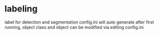 # labeling
label for detection and segmentation
config.ini will auto generate after first running, object class and object can be modified via editing config.ini

